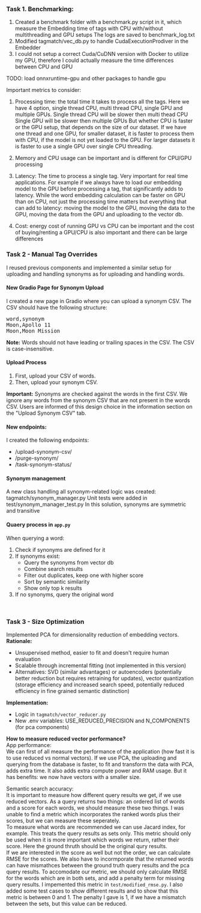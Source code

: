 ### Task 1. Benchmarking:

1. Created a benchmark folder with a benchmark.py script in it, which measure the Embedding time of tags with CPU with/without multithreading and GPU setups
    The logs are saved to benchmark_log.txt
2. Modified tagmatch/vec_db.py to handle CudaExecutionProdiver in the Embedder
3. I could not setup a correct Cuda/CuDNN version with Docker to utilize my GPU, therefore I could actually measure the time differences between CPU and GPU

TODO: load onnxruntime-gpu and other packages to handle gpu

Important metrics to consider:
1. Processing time: the total time it takes to process all the tags.
    Here we have 4 option, single thread CPU, multi thread CPU, single GPU and multiple GPUs. 
    Single thread CPU will be slower then multi thead CPU
    Single GPU will be slower then multiple GPUs
    But whether CPU is faster or the GPU setup, that depends on the size of our dataset. If we have one thread and one GPU, for smaller dataset, it is faster to process them with CPU, if the model is not yet loaded to the GPU. For larger datasets it is faster to use a single GPU over single CPU threading.

2. Memory and CPU usage can be important and is different for CPU/GPU processing

3. Latency: The time to process a single tag. Very important for real time applications. For example if we always have to load our embedding model to the GPU before processing a tag, that significantly adds to latency. While the word embedding calculation can be faster on GPU than on CPU, not just the processing time matters but everything that can add to latency: moving the model to the GPU, moving the data to the GPU, moving the data from the GPU and uploading to the vector db.

4. Cost: energy cost of running GPU vs CPU can be important and the cost of buying/renting a GPU/CPU is also important and there can be large differences

### Task 2 - Manual Tag Overrides
I reused previous components and implemented a similar setup for uploading and handling synonyms as for uploading and handling words.
#### New Gradio Page for Synonym Upload
I created a new page in Gradio where you can upload a synonym CSV. The CSV should have the following structure: <br />
<pre>word,synonym
Moon,Apollo 11
Moon,Moon Mission</pre>
**Note:** Words should not have leading or trailing spaces in the CSV. The CSV is case-insensitive. 

#### Upload Process
1. First, upload your CSV of words.
2. Then, upload your synonym CSV.

**Important:** Synonyms are checked against the words in the first CSV. We ignore any words from the synonym CSV that are not present in the words CSV. Users are informed of this design choice in the information section on the "Upload Synonym CSV" tab.

#### New endpoints:
I created the following endpoints:
- /upload-synonym-csv/
- /purge-synonym/
- /task-synonym-status/

#### Synonym management
A new class handling all synonym-related logic was created: tagmatch/synonym_manager.py
Unit tests were added in test/synonym_manager_test.py
In this solution, synonyms are symmetric and transitive

#### Quaery process in `app.py`
When querying a word:
1. Check if synonyms are defined for it
2. If synonyms exist:
    - Query the synonyms from vector db
    - Combine search results
    - Filter out duplicates, keep one with higher score
    - Sort by semantic similarity
    - Show only top k results
3. If no synonyms, query the original word

<br />

### Task 3 - Size Optimization
Implemented PCA for dimensionality reduction of embedding vectors.  
**Rationale:**
- Unsupervised method, easier to fit and doesn't require human evaluation
- Scalable through incremental fitting (not implemented in this version)
- Alternatives: SVD (similar advantages) or autoencoders (potentially better reduction but requires retraining for updates), vector quantization (storage efficiency and increased search speed, potentially reduced efficiency in fine grained semantic distinction)

**Implementation:**
- Logic in `tagmatch/vector_reducer.py`
- New .env variables: USE_REDUCED_PRECISION and N_COMPONENTS (for pca components)

**How to measure reduced vector performance?**  
App performance:  
We can first of all measure the performance of the application (how fast it is to use reduced vs normal vectors). If we use PCA, the uploading and querying from the database is faster, to fit and transform the data with PCA, adds extra time. It also adds extra compute power and RAM usage. But it has benefits: we now have vectors with a smaller size.

Semantic search accuracy:  
It is important to measure how different query results we get, if we use reduced vectors. As a query returns two things: an ordered list of words and a score for each words, we should measure these two things. I was unable to find a metric which incorporates the ranked words plus their scores, but we can measure these seperately.  
To measure what words are recommended we can use Jacard index, for example. This treats the query results as sets only. This metric should only be used when it is more important which words we return, rather their score. Here the ground thruth should be the original qury results.  
If we are interested in the score as well but not the order, we can calculate RMSE for the scores. We also have to incormporate that the returned words can have mismathces between the ground truth query results and the pca query results. To accomodate our metric, we should only calculate RMSE for the words which are in both sets, and add a penalty term for missing query results. I impemented this metric in `test/modified_rmse.py`. I also added some test cases to show different results and to show that this metric is between 0 and 1. The penalty I gave is 1, if we have a mismatch between the sets, but this value can be reduced.


